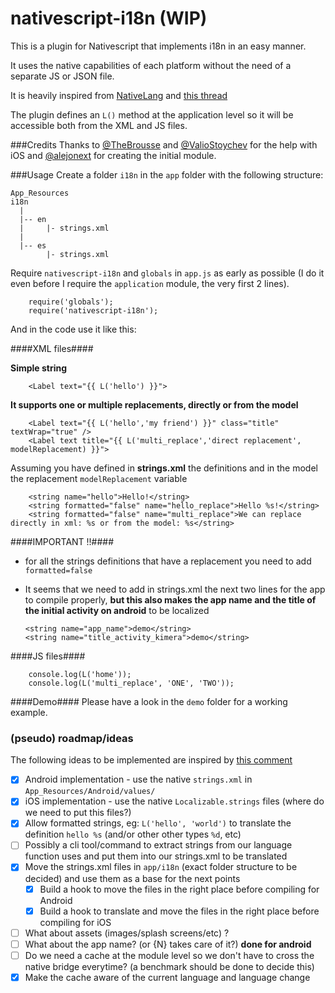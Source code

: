 # nativescript-i18n (WIP)

This is a plugin for Nativescript that implements i18n in an easy manner.

It uses the native capabilities of each platform without the need of a separate JS or JSON file.

It is heavily inspired from [NativeLang](https://github.com/alejonext/NativeLang) and [this thread](https://github.com/NativeScript/NativeScript/issues/42)

The plugin defines an `L()` method at the application level so it will be accessible both from the XML and JS files.

###Credits
Thanks to [@TheBrousse](https://twitter.com/TheBrousse) and [@ValioStoychev](https://twitter.com/valiostoychev) for the help with iOS and [@alejonext](https://github.com/alejonext/NativeLang) for creating the initial module.

###Usage
Create a folder `i18n` in the `app` folder with the following structure:

~~~
App_Resources
i18n
  |
  |-- en
  |		|- strings.xml
  |
  |-- es
  		|- strings.xml
~~~


Require `nativescript-i18n` and `globals` in `app.js` as early as possible (I do it even before I require the `application` module, the very first 2 lines).

~~~
	require('globals');
	require('nativescript-i18n');
~~~

And in the code use it like this:

####XML files####

**Simple string**

~~~
	<Label text="{{ L('hello') }}">
~~~

**It supports one or multiple replacements, directly or from the model**

~~~
	<Label text="{{ L('hello','my friend') }}" class="title" textWrap="true" />
	<Label text title="{{ L('multi_replace','direct replacement', modelReplacement) }}">
~~~

Assuming you have defined in **strings.xml** the definitions and in the model the replacement `modelReplacement` variable

~~~
	<string name="hello">Hello!</string>
	<string formatted="false" name="hello_replace">Hello %s!</string>
	<string formatted="false" name="multi_replace">We can replace directly in xml: %s or from the model: %s</string>
~~~

####IMPORTANT !!####

-  for all the strings definitions that have a replacement you need to add `formatted=false`
-  It seems that we need to add in strings.xml the next two lines for the app to compile properly, **but this also makes the app name and the title of the initial activity on android** to be localized

	~~~
	<string name="app_name">demo</string>
	<string name="title_activity_kimera">demo</string>
	~~~


####JS files####
~~~
	console.log(L('home'));
	console.log(L('multi_replace', 'ONE', 'TWO'));
~~~

####Demo####
Please have a look in the `demo` folder for a working example.



### (pseudo) roadmap/ideas

The following ideas to be implemented are inspired by [this comment](https://github.com/NativeScript/NativeScript/issues/42#issuecomment-169202040)


- [x] Android implementation - use the native `strings.xml` in `App_Resources/Android/values/`
- [x] iOS implementation - use the native `Localizable.strings` files (where do we need to put this files?)
- [x] Allow formatted strings, eg: `L('hello', 'world')` to translate the definition `hello %s` (and/or other other types `%d`, etc)
- [ ] Possibly a cli tool/command to extract strings from our language function uses and put them into our strings.xml to be translated
- [x] Move the strings.xml files in `app/i18n` (exact folder structure to be decided) and use them as a base for the next points
  - [x] Build a hook to move the files in the right place before compiling for Android
  - [x] Build a hook to translate and move the files in the right place before compiling for iOS
- [ ] What about assets (images/splash screens/etc) ?
- [ ] What about the app name? (or {N} takes care of it?) **done for android**
- [ ] Do we need a cache at the module level so we don't have to cross the native bridge everytime? (a benchmark should be done to decide this)
- [x] Make the cache aware of the current language and language change

